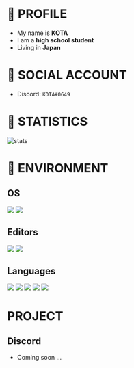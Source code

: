 # 🦈 PROFILE
- My name is **KOTA**
- I am a **high school student**
- Living in **Japan**

# 🐬 SOCIAL ACCOUNT
- Discord: `KOTA#0649`

# 🐋 STATISTICS
![stats](https://github-readme-stats.vercel.app/api?username=KOTA06)

# 🐳 ENVIRONMENT
## OS
![](https://img.shields.io/badge/Windows-0078D6?labelColor=black&logo=windows)
![](https://img.shields.io/badge/MacOS-00000?labelColor=black&logo=apple)
## Editors
![](https://img.shields.io/badge/VScode-007ACC?labelColor=black&logo=VisualStudioCode&logoColor=blue)
![](https://img.shields.io/badge/Xcode-147EFB?labelColor=black&logo=Xcode)
## Languages
![](https://img.shields.io/badge/Node.js-3c873a?labelColor=black&logo=node.js) 
![](https://img.shields.io/badge/Python-3776AB?labelColor=black&logo=python)
![](https://img.shields.io/badge/Swift-F05138?labelColor=black&logo=swift)
![](https://img.shields.io/badge/HTML-E34F26?labelColor=black&logo=html5)
![](https://img.shields.io/badge/CSS-1572B6?labelColor=black&logo=css3)

# PROJECT
## Discord
- Coming soon ...
